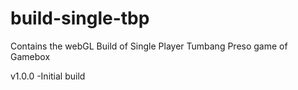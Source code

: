 # build-single-tbp
Contains the webGL Build of Single Player Tumbang Preso game of Gamebox


v1.0.0
-Initial build
